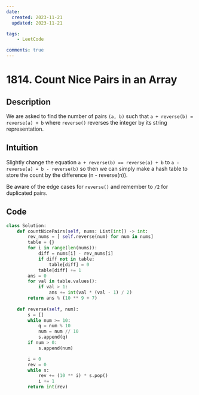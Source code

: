 ```yaml
---
date:
  created: 2023-11-21
  updated: 2023-11-21

tags:
    - LeetCode

comments: true
---
```

# 1814. Count Nice Pairs in an Array

## Description

We are asked to find the number of pairs `(a, b)` such that `a + reverse(b) = reverse(a) + b` where `reverse()` reverses the integer by its string representation.

## Intuition

Slightly change the equation `a + reverse(b) == reverse(a) + b` to `a - reverse(a) = b - reverse(b)` so then we can simply make a hash table to store the count by the difference (n - reverse(n)).

Be aware of the edge cases for `reverse()` and remember to `/2` for duplicated pairs.

## Code

```python
class Solution:
    def countNicePairs(self, nums: List[int]) -> int:
        rev_nums = [ self.reverse(num) for num in nums]
        table = {}
        for i in range(len(nums)):
            diff = nums[i] - rev_nums[i]
            if diff not in table:
                table[diff] = 0
            table[diff] += 1
        ans = 0
        for val in table.values():
            if val > 1:
                ans += int(val * (val - 1) / 2)
        return ans % (10 ** 9 + 7)
        
    def reverse(self, num):
        s = []
        while num >= 10:
            q = num % 10
            num = num // 10
            s.append(q)
        if num > 0:
            s.append(num)

        i = 0
        rev = 0
        while s:
            rev += (10 ** i) * s.pop()
            i += 1
        return int(rev)
```